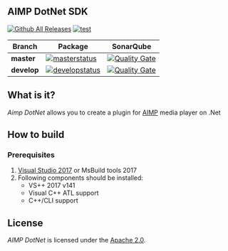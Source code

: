 ## AIMP DotNet SDK
[![Github All Releases](https://img.shields.io/github/downloads/martin211/aimp_dotnet/latest/aimp.sdk.zip.svg)](https://github.com/martin211/aimp_dotnet/releases/latest)
[![test](https://img.shields.io/github/tag/martin211/aimp_dotnet.svg)](https://img.shields.io/github/tag/martin211/aimp_dotnet.svg)

| Branch     |    Package    |  SonarQube |
| ---------- | ------------- | ---------- |
| **master** |[![masterstatus](https://img.shields.io/appveyor/ci/martin211/aimp-dotnet-c4e4m/master.svg?label=master)](https://ci.appveyor.com/api/projects/martin211/aimp-dotnet-c4e4m/artifacts/AIMP.SDK.zip?branch=master) | [![Quality Gate](https://sonar.uginnet.com/api/badges/gate?key=AIMP:SDK:master)](https://sonar.uginnet.com/dashboard/index/AIMP:SDK:master)
|  **develop**   |[![developstatus](https://img.shields.io/appveyor/ci/martin211/aimp-dotnet-c4e4m/develop.svg?label=develop)](https://ci.appveyor.com/api/projects/martin211/aimp-dotnet-c4e4m/artifacts/AIMP.SDK.zip?branch=develop) |  [![Quality Gate](https://sonar.uginnet.com/api/badges/gate?key=AIMP:SDK:develop)](https://sonar.uginnet.com/dashboard/index/AIMP:SDK:develop)

## What is it?
*Aimp DotNet* allows you to create a plugin for [AIMP](http://www.aimp.ru) media player on .Net

## How to build
### Prerequisites
1. [Visual Studio 2017](https://www.visualstudio.com/downloads/) or MsBuild tools 2017
2. Following components should be installed: 
	- VS++ 2017 v141
	- Visual C++ ATL support
	- C++/CLI support 

## License
*AIMP DotNet* is licensed under the [Apache 2.0](LICENSE).
